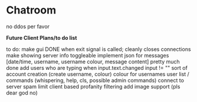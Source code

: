 # Chatroom

no ddos per favor


**Future Client Plans/to do list**


to do:
make gui DONE
when exit signal is called; cleanly closes connections
make showing server info toggleable
implement json for messages [date/time, username, username colour, message content] pretty much done
add users who are typing when input.text.changed input != ""
sort of account creation (create username, colour)
colour for usernames
user list
/ commands (whispering, help, cls, possible admin commands)
connect to server
spam limit
client based profanity filtering
add image support (pls dear god no)
